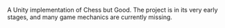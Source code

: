 A Unity implementation of Chess but Good. The project is in its very early stages, and many game mechanics are currently missing.
